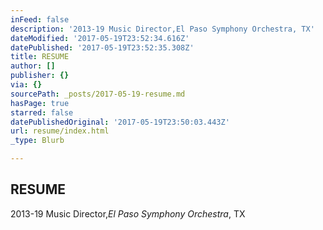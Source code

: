 ```yaml
---
inFeed: false
description: '2013-19 Music Director,El Paso Symphony Orchestra, TX'
dateModified: '2017-05-19T23:52:34.616Z'
datePublished: '2017-05-19T23:52:35.308Z'
title: RESUME
author: []
publisher: {}
via: {}
sourcePath: _posts/2017-05-19-resume.md
hasPage: true
starred: false
datePublishedOriginal: '2017-05-19T23:50:03.443Z'
url: resume/index.html
_type: Blurb

---
```

## RESUME

2013-19 Music Director,_El Paso Symphony Orchestra_, TX
